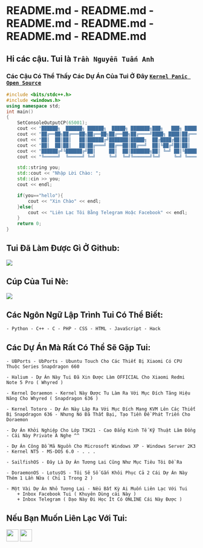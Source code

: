 # README.md - README.md - README.md - README.md - README.md - README.md
## Hi các cậu. Tui là ```Trần Nguyễn Tuấn Anh```
### Các Cậu Có Thể Thấy Các Dự Án Của Tui Ở Đây [```Kernel Panic Open Source```](http://github.com/KernelPanic-OpenSource)
```C++
#include <bits/stdc++.h>
#include <windows.h>
using namespace std;
int main()
{
    SetConsoleOutputCP(65001);
    cout << "██████╗  ██████╗ ██████╗  █████╗ ███████╗███╗   ███╗ ██████╗ ███╗   ██╗" << endl;
    cout << "██╔══██╗██╔═══██╗██╔══██╗██╔══██╗██╔════╝████╗ ████║██╔═══██╗████╗  ██║" << endl;
    cout << "██║  ██║██║   ██║██████╔╝███████║█████╗  ██╔████╔██║██║   ██║██╔██╗ ██║" << endl;
    cout << "██║  ██║██║   ██║██╔═══╝ ██╔══██║██╔══╝  ██║╚██╔╝██║██║   ██║██║╚██╗██║" << endl;
    cout << "██████╔╝╚██████╔╝██║     ██║  ██║███████╗██║ ╚═╝ ██║╚██████╔╝██║ ╚████║" << endl;
    cout << "╚═════╝  ╚═════╝ ╚═╝     ╚═╝  ╚═╝╚══════╝╚═╝     ╚═╝ ╚═════╝ ╚═╝  ╚═══╝" << endl;

    std::string you;
    std::cout << "Nhập Lời Chào: ";
    std::cin >> you;
    cout << endl;

    if(you=="hello"){
        cout << "Xin Chào" << endl;
    }else{
        cout << "Liên Lạc Tôi Bằng Telegram Hoặc Facebook" << endl;
    }
    return 0;
}
```
## Tui Đã Làm Được Gì Ở Github:
[![](https://github-readme-stats.vercel.app/api?username=dopaemon&show_icons=true&include_all_commits=true&theme=tokyonight)](https://github.com/dopaemon)

## Cúp Của Tui Nè:
[![](https://github-profile-trophy.vercel.app/?username=dopaemon&theme=nord&column=7)](https://github.com/ryo-ma/github-profile-trophy)

## Các Ngôn Ngữ Lập Trình Tui Có Thể Biết:
```Language
- Python - C++ - C - PHP - CSS - HTML - JavaScript - Hack
```

## Các Dự Án Mà Rất Có Thể Sẽ Gặp Tui:
```Project
- UBPorts - UbPorts - Ubuntu Touch Cho Các Thiết Bị Xiaomi Có CPU Thuộc Series Snapdragon 660

- Halium - Dự Án Này Tui Đã Xin Được Làm OFFICIAL Cho Xiaomi Redmi Note 5 Pro ( Whyred )
 
- Kernel Doraemon - Kernel Này Được Tu Làm Ra Với Mục Đích Tăng Hiệu Năng Cho Whyred ( Snapdragon 636 )

- Kernel Totoro - Dự Án Này Lập Ra Với Mục Đích Mang KVM Lên Các Thiết Bị Snapdragon 636 - Nhưng Nó Đã Thất Bại, Tạo Tiền Đề Phát Triển Cho Doraemon

- Dự Án Khởi Nghiệp Cho Lớp T3K21 - Cao Đẳng Kinh Tế Kỹ Thuật Lâm Đồng - Cái Này Private À Nghe ^^

- Dự Án Công Bố Mã Nguồn Cho Microsoft Windows XP - Windows Server 2K3 - Kernel NT5 - MS-DOS 6.0 - . . .

- SailfishOS - Đây Là Dự Án Tương Lai Cũng Như Mục Tiêu Tôi Đề Ra

- DoraemonOS - LotusOS - Tôi Sẽ Số Gắn Khôi Phục Cả 2 Cái Dự Án Này Thêm 1 Lần Nữa ( Chỉ 1 Trong 2 )

- Một Vài Dự Án Nhỏ Tương Lai - Nếu Bất Kỳ Ai Muốn Liên Lạc Với Tui
    + Inbox Facebook Tui ( Khuyên Dùng cái Này )
    + Inbox Telegram ( Dạo Này Đi Học Ít Có ONLINE Cái Này Được )
```

## Nếu Bạn Muốn Liên Lạc Với Tui:
[<img src="https://www.vectorlogo.zone/logos/telegram/telegram-tile.svg" width="32">](http://t.me/kernelpanix)
[<img src="https://www.vectorlogo.zone/logos/facebook/facebook-official.svg" width="32">](https://www.facebook.com/KernelPanix)
